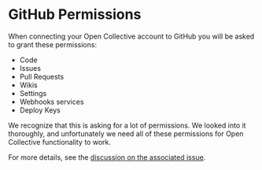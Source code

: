 # GitHub Permissions

When connecting your Open Collective account to GitHub you will be asked to grant these permissions:

* Code
* Issues
* Pull Requests
* Wikis
* Settings
* Webhooks services
* Deploy Keys

We recognize that this is asking for a lot of permissions. We looked into it thoroughly, and unfortunately we need all of these permissions for Open Collective functionality to work.

For more details, see the [discussion on the associated issue](https://github.com/opencollective/opencollective/issues/355).
